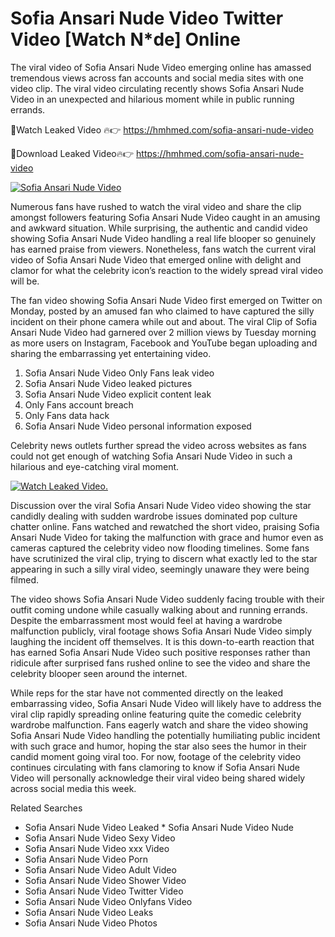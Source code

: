 ﻿# Sofia Ansari Nude Video Twitter Video [Watch N*de] Online

The viral video of ﻿Sofia Ansari Nude Video emerging online has amassed tremendous views across fan accounts and social media sites with one video clip. The viral video circulating recently shows ﻿Sofia Ansari Nude Video in an unexpected and hilarious moment while in public running errands. 

🔴Watch Leaked Video 🔥👉  https://hmhmed.com/sofia-ansari-nude-video 

🔴Download Leaked Video🔥👉  https://hmhmed.com/sofia-ansari-nude-video 

[![Sofia Ansari Nude Video](https://i.imgur.com/dJHk4Zq.gif)](https://hmhmed.com/sofia-ansari-nude-video)

Numerous fans have rushed to watch the viral video and share the clip amongst followers featuring ﻿Sofia Ansari Nude Video caught in an amusing and awkward situation. While surprising, the authentic and candid video showing ﻿Sofia Ansari Nude Video handling a real life blooper so genuinely has earned praise from viewers. Nonetheless, fans watch the current viral video of ﻿Sofia Ansari Nude Video that emerged online with delight and clamor for what the celebrity icon’s reaction to the widely spread viral video will be.

The fan video showing ﻿Sofia Ansari Nude Video first emerged on Twitter on Monday, posted by an amused fan who claimed to have captured the silly incident on their phone camera while out and about. The viral Clip of ﻿Sofia Ansari Nude Video had garnered over 2 million views by Tuesday morning as more users on Instagram, Facebook and YouTube began uploading and sharing the embarrassing yet entertaining video. 

1. ﻿Sofia Ansari Nude Video Only Fans leak video
2. ﻿Sofia Ansari Nude Video leaked pictures
3. ﻿Sofia Ansari Nude Video explicit content leak
4. Only Fans account breach
5. Only Fans data hack
6. ﻿Sofia Ansari Nude Video personal information exposed

Celebrity news outlets further spread the video across websites as fans could not get enough of watching ﻿Sofia Ansari Nude Video in such a hilarious and eye-catching viral moment. 

[![Watch Leaked Video.](https://miro.medium.com/v2/resize:fit:828/format:webp/1*cilzJN44JGOrTw9NJCrNHA.gif "Watch Leaked Video")](https://hmhmed.com/sofia-ansari-nude-video)

Discussion over the viral ﻿Sofia Ansari Nude Video video showing the star candidly dealing with sudden wardrobe issues dominated pop culture chatter online. Fans watched and rewatched the short video, praising ﻿Sofia Ansari Nude Video for taking the malfunction with grace and humor even as cameras captured the celebrity video now flooding timelines. Some fans have scrutinized the viral clip, trying to discern what exactly led to the star appearing in such a silly viral video, seemingly unaware they were being filmed.

The video shows ﻿Sofia Ansari Nude Video suddenly facing trouble with their outfit coming undone while casually walking about and running errands. Despite the embarrassment most would feel at having a wardrobe malfunction publicly, viral footage shows ﻿Sofia Ansari Nude Video simply laughing the incident off themselves. It is this down-to-earth reaction that has earned ﻿Sofia Ansari Nude Video such positive responses rather than ridicule after surprised fans rushed online to see the video and share the celebrity blooper seen around the internet.  

While reps for the star have not commented directly on the leaked embarrassing video, ﻿Sofia Ansari Nude Video will likely have to address the viral clip rapidly spreading online featuring quite the comedic celebrity wardrobe malfunction. Fans eagerly watch and share the video showing ﻿Sofia Ansari Nude Video handling the potentially humiliating public incident with such grace and humor, hoping the star also sees the humor in their candid moment going viral too. For now, footage of the celebrity video continues circulating with fans clamoring to know if ﻿Sofia Ansari Nude Video will personally acknowledge their viral video being shared widely across social media this week.

Related Searches
* ﻿Sofia Ansari Nude Video Leaked
﻿* Sofia Ansari Nude Video Nude
* ﻿Sofia Ansari Nude Video Sexy Video
* ﻿Sofia Ansari Nude Video xxx Video
* ﻿Sofia Ansari Nude Video Porn
* ﻿Sofia Ansari Nude Video Adult Video
* ﻿Sofia Ansari Nude Video Shower Video
* ﻿Sofia Ansari Nude Video Twitter Video
* ﻿Sofia Ansari Nude Video Onlyfans Video
* ﻿Sofia Ansari Nude Video Leaks
* ﻿Sofia Ansari Nude Video Photos